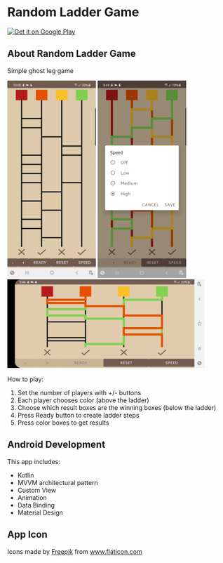 # Random Ladder Game
<a href='https://play.google.com/store/apps/details?id=com.davek.laddergame&pcampaignid=pcampaignidMKT-Other-global-all-co-prtnr-py-PartBadge-Mar2515-1'><img alt='Get it on Google Play' src='https://play.google.com/intl/en_us/badges/static/images/badges/en_badge_web_generic.png' height="100"/></a>
## About Random Ladder Game
Simple ghost leg game

<img alt='Ladder game play gif' src='https://github.com/davekim0203/RandomLadderGame/blob/master/screenshots/ladder_game_play.gif' height="450"/></a>
<img alt='Ladder speed dialog' src='https://github.com/davekim0203/RandomLadderGame/blob/master/screenshots/ladder_game_speed_dialog.png' height="450"/></a>
<img alt='Ladder game landscape' src='https://github.com/davekim0203/RandomLadderGame/blob/master/screenshots/ladder_game_landscape.png' width="450"/></a>

How to play:

1. Set the number of players with +/- buttons
2. Each player chooses color (above the ladder)
3. Choose which result boxes are the winning boxes (below the ladder)
4. Press Ready button to create ladder steps
5. Press color boxes to get results


## Android Development
This app includes:

 - Kotlin
 - MVVM architectural pattern
 - Custom View
 - Animation
 - Data Binding
 - Material Design

## App Icon
<div>Icons made by <a href="https://www.freepik.com" title="Freepik">Freepik</a> from <a href="https://www.flaticon.com/" title="Flaticon">www.flaticon.com</a></div>

